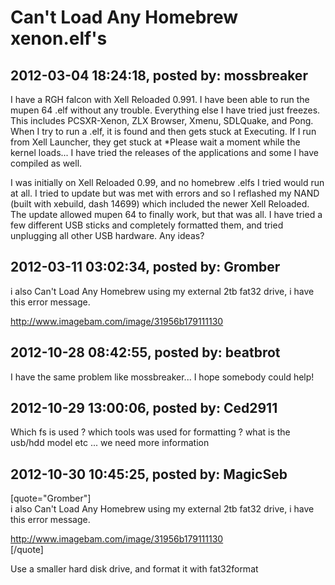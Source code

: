# Can't Load Any Homebrew xenon.elf's

## 2012-03-04 18:24:18, posted by: mossbreaker

I have a RGH falcon with Xell Reloaded 0.991. I have been able to run the mupen 64 .elf without any trouble. Everything else I have tried just freezes. This includes PCSXR-Xenon, ZLX Browser, Xmenu, SDLQuake, and Pong. When I try to run a .elf, it is found and then gets stuck at Executing. If I run from Xell Launcher, they get stuck at *Please wait a moment while the kernel loads... I have tried the releases of the applications and some I have compiled as well.  
   
 I was initially on Xell Reloaded 0.99, and no homebrew .elfs I tried would run at all. I tried to update but was met with errors and so I reflashed my NAND (built with xebuild, dash 14699) which included the newer Xell Reloaded. The update allowed mupen 64 to finally work, but that was all. I have tried a few different USB sticks and completely formatted them, and tried unplugging all other USB hardware. Any ideas?

## 2012-03-11 03:02:34, posted by: Gromber

i also Can't Load Any Homebrew using my external 2tb fat32 drive, i have this error message.  
   
 http://www.imagebam.com/image/31956b179111130

## 2012-10-28 08:42:55, posted by: beatbrot

I have the same problem like mossbreaker... I hope somebody could help!

## 2012-10-29 13:00:06, posted by: Ced2911

Which fs is used ? which tools was used for formatting ? what is the usb/hdd model etc ... we need more information

## 2012-10-30 10:45:25, posted by: MagicSeb

[quote="Gromber"]  
 i also Can't Load Any Homebrew using my external 2tb fat32 drive, i have this error message.  
   
 http://www.imagebam.com/image/31956b179111130  
 [/quote]  
   
 Use a smaller hard disk drive, and format it with fat32format